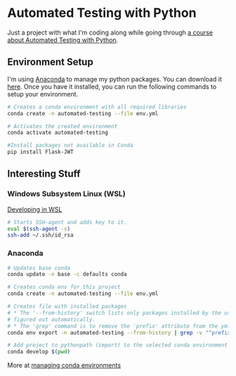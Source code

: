 # Automated Testing with Python

Just a project with what I'm coding along while going through [a course about Automated Testing with Python](https://www.udemy.com/course/automated-software-testing-with-python/).

## Environment Setup

I'm using [Anaconda](https://www.anaconda.com) to manage my python packages. You can download it [here](https://www.anaconda.com/distribution/). Once you have it installed, you can run the following commands to setup your environment.

```bash
# Creates a conda environment with all required libraries
conda create -n automated-testing --file env.yml

# Activates the created environment
conda activate automated-testing

#Install packages not available in Conda
pip install Flask-JWT
```

## Interesting Stuff

### Windows Subsystem Linux (WSL)

[Developing in WSL](https://code.visualstudio.com/docs/remote/wsl)

```bash
# Starts SSH-agent and adds key to it.
eval $(ssh-agent -s)
ssh-add ~/.ssh/id_rsa
```

### Anaconda

```bash
# Updates base conda
conda update -n base -c defaults conda

# Creates conda env for this project
conda create -n automated-testing --file env.yml

# Creates file with installed packages
# * The '--from-history' switch lists only packages installed by the user, so dependencies can be
# figured out automatically.
# * The 'grep' command is to remove the 'prefix' attribute from the yml.
conda env export -n automated-testing --from-history | grep -v "^prefix: " > env.yml

# Add project to pythonpath (import) to the selected conda environment
conda develop $(pwd)
```

More at [managing conda environments](https://docs.conda.io/projects/conda/en/latest/user-guide/tasks/manage-environments.html)
